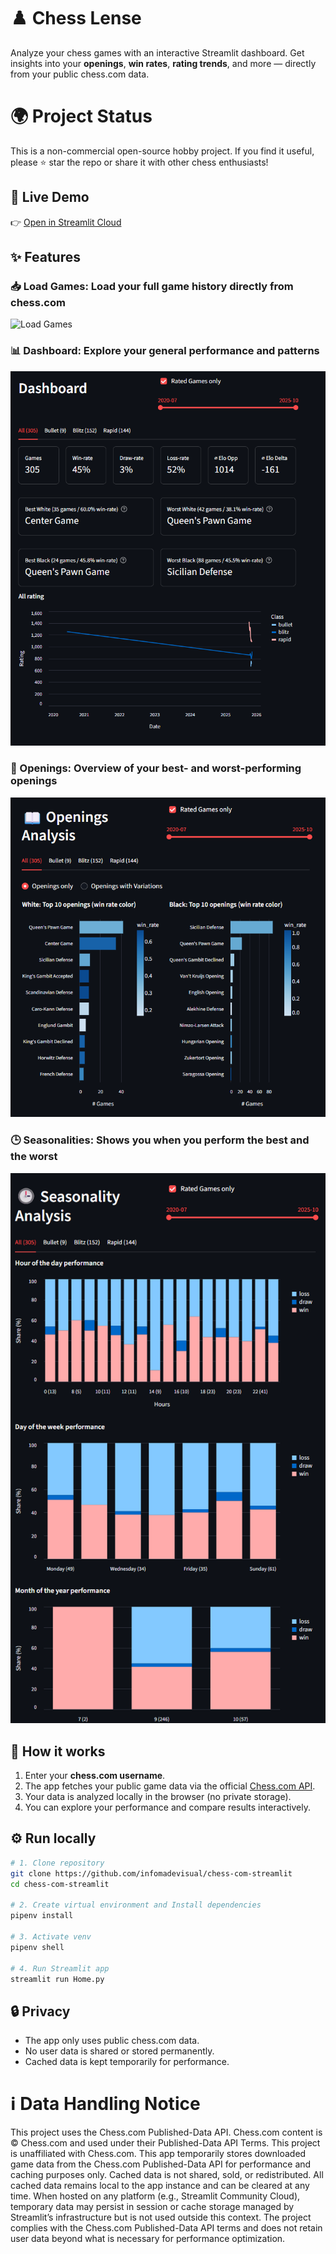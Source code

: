 # ♟️ Chess Lense

Analyze your chess games with an interactive Streamlit dashboard.
Get insights into your **openings**, **win rates**, **rating trends**, and more — directly from your public chess.com data.

# 🌍 Project Status

This is a non-commercial open-source hobby project.
If you find it useful, please ⭐ star the repo or share it with other chess enthusiasts!

## 🚀 Live Demo
👉 [Open in Streamlit Cloud](https://chess-lense.streamlit.app)


## ✨ Features

### 📥 Load Games: Load your full game history directly from chess.com
![Load Games](./assets/load_games.png)
### 📊 Dashboard: Explore your general performance and patterns
![Dashboard](./assets/dashboard.png)
### 📖 Openings: Overview of your best- and worst-performing openings
![Openings](./assets/openings.png)
### 🕒 Seasonalities: Shows you when you perform the best and the worst
![Seasonalities](./assets/seasonalities.png)


## 🧭 How it works

1. Enter your **chess.com username**.  
2. The app fetches your public game data via the official [Chess.com API](https://www.chess.com/news/view/published-data-api).  
3. Your data is analyzed locally in the browser (no private storage).  
4. You can explore your performance and compare results interactively.

## ⚙️ Run locally

```bash
# 1. Clone repository
git clone https://github.com/infomadevisual/chess-com-streamlit
cd chess-com-streamlit

# 2. Create virtual environment and Install dependencies
pipenv install

# 3. Activate venv
pipenv shell

# 4. Run Streamlit app
streamlit run Home.py
```

## 🔒 Privacy

- The app only uses public chess.com data.
- No user data is shared or stored permanently.
- Cached data is kept temporarily for performance.

# ℹ️ Data Handling Notice
This project uses the Chess.com Published-Data API. Chess.com content is © Chess.com and used under their Published-Data API Terms. This project is unaffiliated with Chess.com.
This app temporarily stores downloaded game data from the Chess.com Published-Data API for performance and caching purposes only.
Cached data is not shared, sold, or redistributed.
All cached data remains local to the app instance and can be cleared at any time.
When hosted on any platform (e.g., Streamlit Community Cloud), temporary data may persist in session or cache storage managed by Streamlit’s infrastructure but is not used outside this context.
The project complies with the Chess.com Published-Data API terms and does not retain user data beyond what is necessary for performance optimization.
